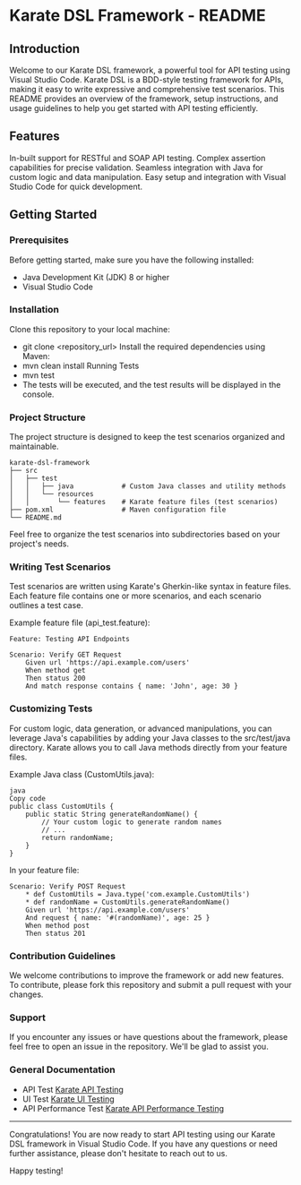 # Karate DSL Framework - README

## Introduction
Welcome to our Karate DSL framework, a powerful tool for API testing using Visual Studio Code. Karate DSL is a BDD-style testing framework for APIs, making it easy to write expressive and comprehensive test scenarios. This README provides an overview of the framework, setup instructions, and usage guidelines to help you get started with API testing efficiently.

## Features
In-built support for RESTful and SOAP API testing.
Complex assertion capabilities for precise validation.
Seamless integration with Java for custom logic and data manipulation.
Easy setup and integration with Visual Studio Code for quick development.


## Getting Started
### Prerequisites
Before getting started, make sure you have the following installed:

 * Java Development Kit (JDK) 8 or higher
 * Visual Studio Code

### Installation
Clone this repository to your local machine:
 * git clone <repository_url>
Install the required dependencies using Maven:
 * mvn clean install
Running Tests
 * mvn test
  * The tests will be executed, and the test results will be displayed in the console.

### Project Structure
The project structure is designed to keep the test scenarios organized and maintainable.

```
karate-dsl-framework
├── src
│   ├── test
│   │   ├── java            # Custom Java classes and utility methods
│   │   └── resources
│   │       └── features    # Karate feature files (test scenarios)
├── pom.xml                 # Maven configuration file
└── README.md
```

Feel free to organize the test scenarios into subdirectories based on your project's needs.

### Writing Test Scenarios
Test scenarios are written using Karate's Gherkin-like syntax in feature files. Each feature file contains one or more scenarios, and each scenario outlines a test case.

Example feature file (api_test.feature):
```
Feature: Testing API Endpoints

Scenario: Verify GET Request
    Given url 'https://api.example.com/users'
    When method get
    Then status 200
    And match response contains { name: 'John', age: 30 }
```

### Customizing Tests
For custom logic, data generation, or advanced manipulations, you can leverage Java's capabilities by adding your Java classes to the src/test/java directory. Karate allows you to call Java methods directly from your feature files.

Example Java class (CustomUtils.java):
```
java
Copy code
public class CustomUtils {
    public static String generateRandomName() {
        // Your custom logic to generate random names
        // ...
        return randomName;
    }
}
```

In your feature file:
```
Scenario: Verify POST Request
    * def CustomUtils = Java.type('com.example.CustomUtils')
    * def randomName = CustomUtils.generateRandomName()
    Given url 'https://api.example.com/users'
    And request { name: '#(randomName)', age: 25 }
    When method post
    Then status 201
```

### Contribution Guidelines
We welcome contributions to improve the framework or add new features. To contribute, please fork this repository and submit a pull request with your changes.

### Support
If you encounter any issues or have questions about the framework, please feel free to open an issue in the repository. We'll be glad to assist you.

### General Documentation
 * API Test [Karate API Testing](https://karatelabs.github.io/karate)
 * UI Test [Karate UI Testing](https://karatelabs.github.io/karate/karate-core)
 * API Performance Test [Karate API Performance Testing](https://karatelabs.github.io/karate/karate-gatling)


---
Congratulations! You are now ready to start API testing using our Karate DSL framework in Visual Studio Code. If you have any questions or need further assistance, please don't hesitate to reach out to us.

Happy testing!


